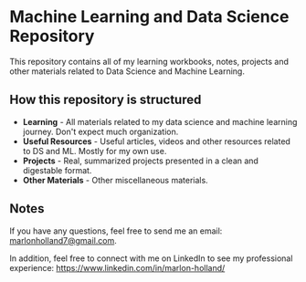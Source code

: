 # Machine Learning and Data Science Repository
This repository contains all of my learning workbooks, notes, projects and other materials related to Data Science and Machine Learning.

## How this repository is structured

* **Learning** - All materials related to my data science and machine learning journey. Don't expect much organization.
* **Useful Resources** - Useful articles, videos and other resources related to DS and ML. Mostly for my own use.
* **Projects** - Real, summarized projects presented in a clean and digestable format.
* **Other Materials** - Other miscellaneous materials.

## Notes

If you have any questions, feel free to send me an email: [marlonholland7@gmail.com](mailto:marlonholland7@gmail.com).

In addition, feel free to connect with me on LinkedIn to see my professional experience: https://www.linkedin.com/in/marlon-holland/

